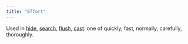 ```yaml
---
title: "Effort"
---
```


Used in [hide](hide "wikilink"), [search](search "wikilink"),
[flush](flush "wikilink"), [cast](cast "wikilink"): one of quickly,
fast, normally, carefully, thoroughly.